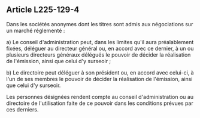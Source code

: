 Article L225-129-4
----
Dans les sociétés anonymes dont les titres sont admis aux négociations sur un
marché réglementé :

a) Le conseil d'administration peut, dans les limites qu'il aura préalablement
fixées, déléguer au directeur général ou, en accord avec ce dernier, à un ou
plusieurs directeurs généraux délégués le pouvoir de décider la réalisation de
l'émission, ainsi que celui d'y surseoir ;

b) Le directoire peut déléguer à son président ou, en accord avec celui-ci, à
l'un de ses membres le pouvoir de décider la réalisation de l'émission, ainsi
que celui d'y surseoir.

Les personnes désignées rendent compte au conseil d'administration ou au
directoire de l'utilisation faite de ce pouvoir dans les conditions prévues par
ces derniers.

